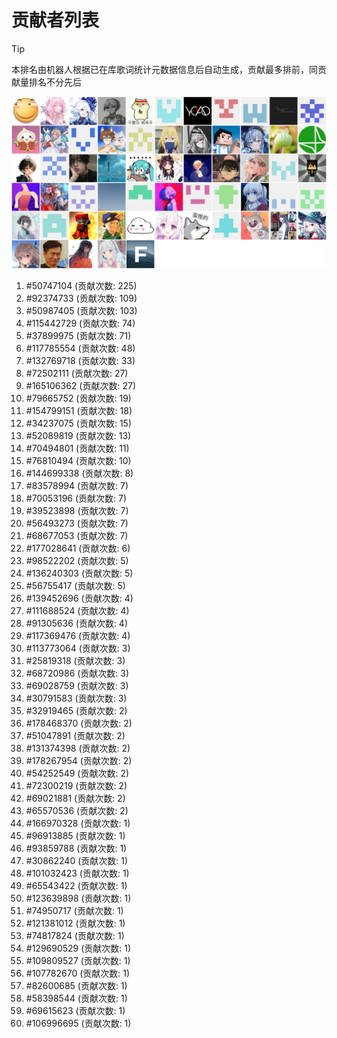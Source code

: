# 贡献者列表

> [!TIP]
> 本排名由机器人根据已在库歌词统计元数据信息后自动生成，贡献最多排前，同贡献量排名不分先后

![贡献者头像画廊](./CONTRIBUTORS.svg)

1. #50747104 (贡献次数: 225)
2. #92374733 (贡献次数: 109)
3. #50987405 (贡献次数: 103)
4. #115442729 (贡献次数: 74)
5. #37899975 (贡献次数: 71)
6. #117785554 (贡献次数: 48)
7. #132769718 (贡献次数: 33)
8. #72502111 (贡献次数: 27)
9. #165106362 (贡献次数: 27)
10. #79665752 (贡献次数: 19)
11. #154799151 (贡献次数: 18)
12. #34237075 (贡献次数: 15)
13. #52089819 (贡献次数: 13)
14. #70494801 (贡献次数: 11)
15. #76810494 (贡献次数: 10)
16. #144699338 (贡献次数: 8)
17. #83578994 (贡献次数: 7)
18. #70053196 (贡献次数: 7)
19. #39523898 (贡献次数: 7)
20. #56493273 (贡献次数: 7)
21. #68677053 (贡献次数: 7)
22. #177028641 (贡献次数: 6)
23. #98522202 (贡献次数: 5)
24. #136240303 (贡献次数: 5)
25. #56755417 (贡献次数: 5)
26. #139452696 (贡献次数: 4)
27. #111688524 (贡献次数: 4)
28. #91305636 (贡献次数: 4)
29. #117369476 (贡献次数: 4)
30. #113773064 (贡献次数: 3)
31. #25819318 (贡献次数: 3)
32. #68720986 (贡献次数: 3)
33. #69028759 (贡献次数: 3)
34. #30791583 (贡献次数: 3)
35. #32919465 (贡献次数: 2)
36. #178468370 (贡献次数: 2)
37. #51047891 (贡献次数: 2)
38. #131374398 (贡献次数: 2)
39. #178267954 (贡献次数: 2)
40. #54252549 (贡献次数: 2)
41. #72300219 (贡献次数: 2)
42. #69021881 (贡献次数: 2)
43. #65570536 (贡献次数: 2)
44. #166970328 (贡献次数: 1)
45. #96913885 (贡献次数: 1)
46. #93859788 (贡献次数: 1)
47. #30862240 (贡献次数: 1)
48. #101032423 (贡献次数: 1)
49. #65543422 (贡献次数: 1)
50. #123639898 (贡献次数: 1)
51. #74950717 (贡献次数: 1)
52. #121381012 (贡献次数: 1)
53. #74817824 (贡献次数: 1)
54. #129690529 (贡献次数: 1)
55. #109809527 (贡献次数: 1)
56. #107782670 (贡献次数: 1)
57. #82600685 (贡献次数: 1)
58. #58398544 (贡献次数: 1)
59. #69615623 (贡献次数: 1)
60. #106996695 (贡献次数: 1)
